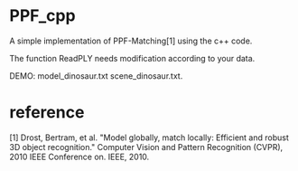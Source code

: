 # PPF_cpp

A simple implementation of PPF-Matching[1] using the c++ code.

The function ReadPLY needs modification according to your data.

DEMO: model_dinosaur.txt 
      scene_dinosaur.txt.

# reference
[1] Drost, Bertram, et al. "Model globally, match locally: Efficient and robust 3D object recognition." Computer Vision and Pattern Recognition (CVPR), 2010 IEEE Conference on. IEEE, 2010.
